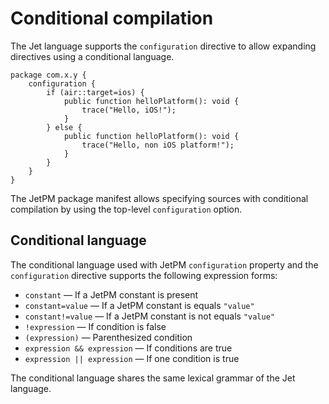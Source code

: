 # Conditional compilation

The Jet language supports the `configuration` directive to allow expanding directives using a conditional language.

```
package com.x.y {
    configuration {
        if (air::target=ios) {
            public function helloPlatform(): void {
                trace("Hello, iOS!");
            }
        } else {
            public function helloPlatform(): void {
                trace("Hello, non iOS platform!");
            }
        }
    }
}
```

The JetPM package manifest allows specifying sources with conditional compilation by using the top-level `configuration` option.

## Conditional language

The conditional language used with JetPM `configuration` property and the `configuration` directive supports the following expression forms:

* `constant` — If a JetPM constant is present
* `constant=value` — If a JetPM constant is equals `"value"`
* `constant!=value` — If a JetPM constant is not equals `"value"`
* `!expression` — If condition is false
* `(expression)` — Parenthesized condition
* `expression && expression` — If conditions are true
* `expression || expression` — If one condition is true

The conditional language shares the same lexical grammar of the Jet language.